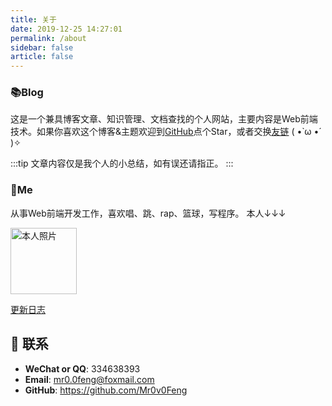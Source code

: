 ```yaml
---
title: 关于
date: 2019-12-25 14:27:01
permalink: /about
sidebar: false
article: false
---
```


### 📚Blog
这是一个兼具博客文章、知识管理、文档查找的个人网站，主要内容是Web前端技术。如果你喜欢这个博客&主题欢迎到[GitHub](https://github.com/Mr0v0Feng/blog)点个Star，或者交换[友链](/friends/) ( •̀ ω •́ )✧

:::tip
文章内容仅是我个人的小总结，如有误还请指正。
:::

### 🐐Me
从事Web前端开发工作，喜欢唱、跳、rap、篮球，写程序。 本人↓↓↓

<img src='https://cdn.jsdelivr.net/gh/Mr0v0Feng/image_store/img/20200709152900.jpg' alt='本人照片' style="width:106px;">


[更新日志](https://github.com/Mr0v0Feng/blog/commits/master)

## :email: 联系

- **WeChat or QQ**: <a :href="qqUrl" class='qq'>334638393</a>
- **Email**:  <a href="mr0.0feng@foxmail.com">mr0.0feng@foxmail.com</a>
- **GitHub**: <https://github.com/Mr0v0Feng>

<script>
  export default {
    data(){
      return {
        qqUrl: 'tencent://message/?uin=334638393&Site=&Menu=yes' 
      }
    },
    mounted(){
      const flag =  navigator.userAgent.match(/(phone|pad|pod|iPhone|iPod|ios|iPad|Android|Mobile|BlackBerry|IEMobile|MQQBrowser|JUC|Fennec|wOSBrowser|BrowserNG|WebOS|Symbian|Windows Phone)/i);
      if(flag){
        this.qqUrl = 'mqqwpa://im/chat?chat_type=wpa&uin=334638393&version=1&src_type=web&web_src=oicqzone.com'
      }
    }
  }
</script>           
